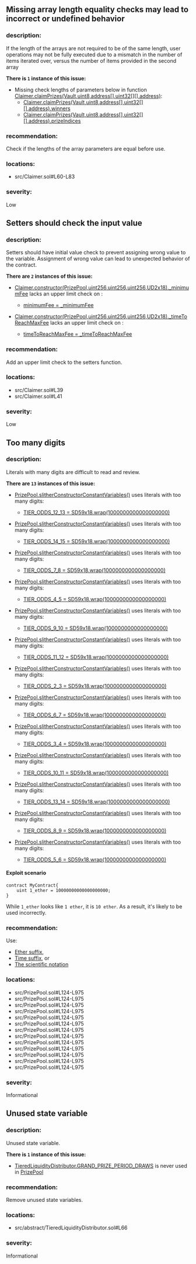 ## Missing array length equality checks may lead to incorrect or undefined behavior

### description:

If the length of the arrays are not required to be of the same length, user operations may not be fully executed due to a mismatch in the number of items iterated over, versus the number of items provided in the second array

**There is `1` instance of this issue:**

- Missing check lengths of parameters below in function [Claimer.claimPrizes(Vault,uint8,address[],uint32[][],address)](src/Claimer.sol#L60-L83):
  - [Claimer.claimPrizes(Vault,uint8,address[],uint32[][],address).winners](src/Claimer.sol#L63)
  - [Claimer.claimPrizes(Vault,uint8,address[],uint32[][],address).prizeIndices](src/Claimer.sol#L64)

### recommendation:

Check if the lengths of the array parameters are equal before use.

### locations:

- src/Claimer.sol#L60-L83

### severity:

Low


## Setters should check the input value

### description:

Setters should have initial value check to prevent assigning wrong value to the variable.
Assignment of wrong value can lead to unexpected behavior of the contract.

**There are `2` instances of this issue:**

- [Claimer.constructor(PrizePool,uint256,uint256,uint256,UD2x18).\_minimumFee](src/Claimer.sol#L39) lacks an upper limit check on :

  - [minimumFee = \_minimumFee](src/Claimer.sol#L49)

- [Claimer.constructor(PrizePool,uint256,uint256,uint256,UD2x18).\_timeToReachMaxFee](src/Claimer.sol#L41) lacks an upper limit check on :
  - [timeToReachMaxFee = \_timeToReachMaxFee](src/Claimer.sol#L50)

### recommendation:

Add an upper limit check to the setters function.

### locations:

- src/Claimer.sol#L39
- src/Claimer.sol#L41

### severity:

Low

## Too many digits

### description:

Literals with many digits are difficult to read and review.


**There are `13` instances of this issue:**

- [PrizePool.slitherConstructorConstantVariables()](src/PrizePool.sol#L124-L975) uses literals with too many digits:
	- [TIER_ODDS_12_13 = SD59x18.wrap(1000000000000000000)](src/abstract/TieredLiquidityDistributor.sol#L171)

- [PrizePool.slitherConstructorConstantVariables()](src/PrizePool.sol#L124-L975) uses literals with too many digits:
	- [TIER_ODDS_14_15 = SD59x18.wrap(1000000000000000000)](src/abstract/TieredLiquidityDistributor.sol#L200)

- [PrizePool.slitherConstructorConstantVariables()](src/PrizePool.sol#L124-L975) uses literals with too many digits:
	- [TIER_ODDS_7_8 = SD59x18.wrap(1000000000000000000)](src/abstract/TieredLiquidityDistributor.sol#L116)

- [PrizePool.slitherConstructorConstantVariables()](src/PrizePool.sol#L124-L975) uses literals with too many digits:
	- [TIER_ODDS_4_5 = SD59x18.wrap(1000000000000000000)](src/abstract/TieredLiquidityDistributor.sol#L95)

- [PrizePool.slitherConstructorConstantVariables()](src/PrizePool.sol#L124-L975) uses literals with too many digits:
	- [TIER_ODDS_9_10 = SD59x18.wrap(1000000000000000000)](src/abstract/TieredLiquidityDistributor.sol#L135)

- [PrizePool.slitherConstructorConstantVariables()](src/PrizePool.sol#L124-L975) uses literals with too many digits:
	- [TIER_ODDS_11_12 = SD59x18.wrap(1000000000000000000)](src/abstract/TieredLiquidityDistributor.sol#L158)

- [PrizePool.slitherConstructorConstantVariables()](src/PrizePool.sol#L124-L975) uses literals with too many digits:
	- [TIER_ODDS_2_3 = SD59x18.wrap(1000000000000000000)](src/abstract/TieredLiquidityDistributor.sol#L86)

- [PrizePool.slitherConstructorConstantVariables()](src/PrizePool.sol#L124-L975) uses literals with too many digits:
	- [TIER_ODDS_6_7 = SD59x18.wrap(1000000000000000000)](src/abstract/TieredLiquidityDistributor.sol#L108)

- [PrizePool.slitherConstructorConstantVariables()](src/PrizePool.sol#L124-L975) uses literals with too many digits:
	- [TIER_ODDS_3_4 = SD59x18.wrap(1000000000000000000)](src/abstract/TieredLiquidityDistributor.sol#L90)

- [PrizePool.slitherConstructorConstantVariables()](src/PrizePool.sol#L124-L975) uses literals with too many digits:
	- [TIER_ODDS_10_11 = SD59x18.wrap(1000000000000000000)](src/abstract/TieredLiquidityDistributor.sol#L146)

- [PrizePool.slitherConstructorConstantVariables()](src/PrizePool.sol#L124-L975) uses literals with too many digits:
	- [TIER_ODDS_13_14 = SD59x18.wrap(1000000000000000000)](src/abstract/TieredLiquidityDistributor.sol#L185)

- [PrizePool.slitherConstructorConstantVariables()](src/PrizePool.sol#L124-L975) uses literals with too many digits:
	- [TIER_ODDS_8_9 = SD59x18.wrap(1000000000000000000)](src/abstract/TieredLiquidityDistributor.sol#L125)

- [PrizePool.slitherConstructorConstantVariables()](src/PrizePool.sol#L124-L975) uses literals with too many digits:
	- [TIER_ODDS_5_6 = SD59x18.wrap(1000000000000000000)](src/abstract/TieredLiquidityDistributor.sol#L101)

#### Exploit scenario

```solidity
contract MyContract{
    uint 1_ether = 10000000000000000000; 
}
```

While `1_ether` looks like `1 ether`, it is `10 ether`. As a result, it's likely to be used incorrectly.


### recommendation:

Use:
- [Ether suffix](https://solidity.readthedocs.io/en/latest/units-and-global-variables.html#ether-units),
- [Time suffix](https://solidity.readthedocs.io/en/latest/units-and-global-variables.html#time-units), or
- [The scientific notation](https://solidity.readthedocs.io/en/latest/types.html#rational-and-integer-literals)


### locations:
- src/PrizePool.sol#L124-L975
- src/PrizePool.sol#L124-L975
- src/PrizePool.sol#L124-L975
- src/PrizePool.sol#L124-L975
- src/PrizePool.sol#L124-L975
- src/PrizePool.sol#L124-L975
- src/PrizePool.sol#L124-L975
- src/PrizePool.sol#L124-L975
- src/PrizePool.sol#L124-L975
- src/PrizePool.sol#L124-L975
- src/PrizePool.sol#L124-L975
- src/PrizePool.sol#L124-L975
- src/PrizePool.sol#L124-L975

### severity:
Informational

## Unused state variable

### description:
Unused state variable.

**There is `1` instance of this issue:**

- [TieredLiquidityDistributor.GRAND_PRIZE_PERIOD_DRAWS](src/abstract/TieredLiquidityDistributor.sol#L66) is never used in [PrizePool](src/PrizePool.sol#L124-L975)


### recommendation:
Remove unused state variables.

### locations:
- src/abstract/TieredLiquidityDistributor.sol#L66

### severity:
Informational


